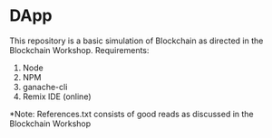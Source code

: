 # DApp
This repository is a basic simulation of Blockchain as directed in the Blockchain Workshop. Requirements:
1. Node
2. NPM
3. ganache-cli
4. Remix IDE (online)

*Note: References.txt consists of good reads as discussed in the Blockchain Workshop
